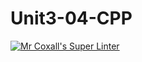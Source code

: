 # Unit3-04-CPP

[![Mr Coxall's Super Linter](https://github.com/ICS3U-C-Programming-BrandonB/Unit3-04-CPP/workflows/Mr%20Coxall's%20Super%20Linter/badge.svg)](https://github.com/ICS3U-C-Programming-BrandonB/Unit3-04-CPP/actions/)
